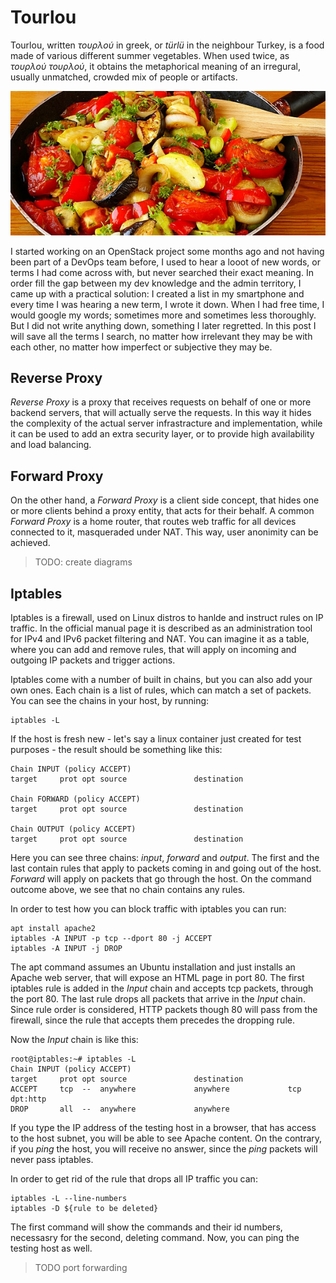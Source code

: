 # Tourlou

Tourlou, written *τουρλού* in greek, or *türlü* in the neighbour Turkey, is a food made of various different summer vegetables. When used twice, as *τουρλού τουρλού*, it obtains the metaphorical meaning of an irregural, usually unmatched, crowded mix of people or artifacts.

![tourlou](../img/tourlou.jpg)

I started working on an OpenStack project some months ago and not having been part of a DevOps team before, I used to hear a looot of new words, or terms I had come across with, but never searched their exact meaning. In order fill the gap between my dev knowledge and the admin territory, I came up with a practical solution: I created a list in my smartphone and every time I was hearing a new term, I wrote it down. When I had free time, I would google my words; sometimes more and sometimes less thoroughly. But I did not write anything down, something I later regretted. In this post I will save all the terms I search, no matter how irrelevant they may be with each other, no matter how imperfect or subjective they may be.

## Reverse Proxy

*Reverse Proxy* is a proxy that receives requests on behalf of one or more backend servers, that will actually serve the requests. In this way it hides the complexity of the actual server infrastracture and implementation, while it can be used to add an extra security layer, or to provide high availability and load balancing.

## Forward Proxy

On the other hand, a *Forward Proxy* is a client side concept, that hides one or more clients behind a proxy entity, that acts for their behalf. A common *Forward Proxy* is a home router, that routes web traffic for all devices connected to it, masqueraded under NAT. This way, user anonimity can be achieved.

> TODO: create diagrams

## Iptables

Iptables is a firewall, used on Linux distros to hanlde and instruct rules on IP traffic. In the official manual page it is described as an administration tool for IPv4 and IPv6 packet filtering and NAT. You can imagine it as a table, where you can add and remove rules, that will apply on incoming and outgoing IP packets and trigger actions.

Iptables come with a number of built in chains, but you can also add your own ones. Each chain is a list of rules, which can match a set of packets. You can see the chains in your host, by running:

    iptables -L

If the host is fresh new - let's say a linux container just created for test purposes - the result should be something like this:

```
Chain INPUT (policy ACCEPT)
target     prot opt source               destination         

Chain FORWARD (policy ACCEPT)
target     prot opt source               destination         

Chain OUTPUT (policy ACCEPT)
target     prot opt source               destination 
```

Here you can see three chains: *input*, *forward* and *output*. The first and the last contain rules that apply to packets coming in and going out of the host. *Forward* will apply on packets that go through the host. On the command outcome above, we see that no chain contains any rules.

In order to test how you can block traffic with iptables you can run:

```
apt install apache2
iptables -A INPUT -p tcp --dport 80 -j ACCEPT
iptables -A INPUT -j DROP
```

The apt command assumes an Ubuntu installation and just installs an Apache web server, that will expose an HTML page in port 80. The first iptables rule is added in the *Input* chain and accepts tcp packets, through the port 80. The last rule drops all packets that arrive in the *Input* chain. Since rule order is considered, HTTP packets though 80 will pass from the firewall, since the rule that accepts them precedes the dropping rule.

Now the *Input* chain is like this:

```
root@iptables:~# iptables -L
Chain INPUT (policy ACCEPT)
target     prot opt source               destination         
ACCEPT     tcp  --  anywhere             anywhere             tcp dpt:http
DROP       all  --  anywhere             anywhere  
```

If you type the IP address of the testing host in a browser, that has access to the host subnet, you will be able to see Apache content. On the contrary, if you *ping* the host, you will receive no answer, since the *ping* packets will never pass iptables.

In order to get rid of the rule that drops all IP traffic you can:

```
iptables -L --line-numbers
iptables -D ${rule to be deleted}
```

The first command will show the commands and their id numbers, necessasry for the second, deleting command. Now, you can ping the testing host as well.

> TODO port forwarding
